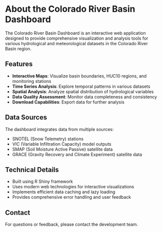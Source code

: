 # About the Colorado River Basin Dashboard

The Colorado River Basin Dashboard is an interactive web application designed to provide comprehensive visualization and analysis tools for various hydrological and meteorological datasets in the Colorado River Basin region.

## Features

- **Interactive Maps**: Visualize basin boundaries, HUC10 regions, and monitoring stations
- **Time Series Analysis**: Explore temporal patterns in various datasets
- **Spatial Analysis**: Analyze spatial distribution of hydrological variables
- **Data Quality Assessment**: Monitor data completeness and consistency
- **Download Capabilities**: Export data for further analysis

## Data Sources

The dashboard integrates data from multiple sources:
- SNOTEL (Snow Telemetry) stations
- VIC (Variable Infiltration Capacity) model outputs
- SMAP (Soil Moisture Active Passive) satellite data
- GRACE (Gravity Recovery and Climate Experiment) satellite data

## Technical Details

- Built using R Shiny framework
- Uses modern web technologies for interactive visualizations
- Implements efficient data caching and lazy loading
- Provides comprehensive error handling and user feedback

## Contact

For questions or feedback, please contact the development team. 